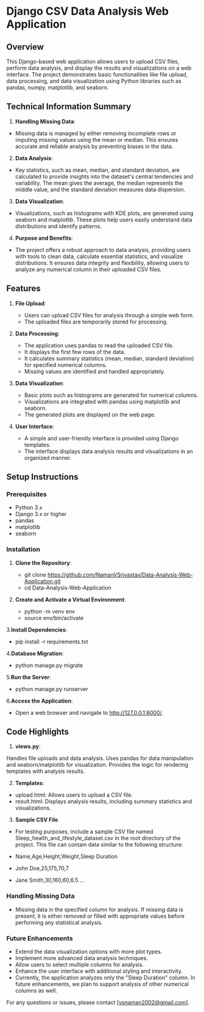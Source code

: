 # Django CSV Data Analysis Web Application

## Overview

This Django-based web application allows users to upload CSV files, perform data analysis, and display the results and visualizations on a web interface. The project demonstrates basic functionalities like file upload, data processing, and data visualization using Python libraries such as pandas, numpy, matplotlib, and seaborn.

## Technical Information Summary

1. **Handling Missing Data**:
-   Missing data is managed by either removing incomplete rows or imputing missing values using the mean or median. This ensures accurate and reliable analysis by preventing biases in the data.

2. **Data Analysis**:
-   Key statistics, such as mean, median, and standard deviation, are calculated to provide insights into the dataset's central tendencies and variability. The mean gives the average, the median represents the middle value, and the standard deviation measures data dispersion.

3. **Data Visualization**:
-   Visualizations, such as histograms with KDE plots, are generated using seaborn and matplotlib. These plots help users easily understand data distributions and identify patterns.

4. **Purpose and Benefits**:
-   The project offers a robust approach to data analysis, providing users with tools to clean data, calculate essential statistics, and visualize distributions. It ensures data integrity and flexibility, allowing users to analyze any numerical column in their uploaded CSV files.

## Features

1. **File Upload**:
   - Users can upload CSV files for analysis through a simple web form.
   - The uploaded files are temporarily stored for processing.

2. **Data Processing**:
   - The application uses pandas to read the uploaded CSV file.
   - It displays the first few rows of the data.
   - It calculates summary statistics (mean, median, standard deviation) for specified numerical columns.
   - Missing values are identified and handled appropriately.

3. **Data Visualization**:
   - Basic plots such as histograms are generated for numerical columns.
   - Visualizations are integrated with pandas using matplotlib and seaborn.
   - The generated plots are displayed on the web page.

4. **User Interface**:
   - A simple and user-friendly interface is provided using Django templates.
   - The interface displays data analysis results and visualizations in an organized manner.

## Setup Instructions

### Prerequisites

- Python 3.x
- Django 3.x or higher
- pandas
- matplotlib
- seaborn

### Installation

1. **Clone the Repository**:
   - git clone https://github.com/NamanVSrivastav/Data-Analysis-Web-Application.git
   - cd Data-Analysis-Web-Application
    
2. **Create and Activate a Virtual Environment**:
   - python -m venv env
   - source env/bin/activate  
    
3.**Install Dependencies**:
   - pip install -r requirements.txt
    
4.**Database Migration**:
   - python manage.py migrate
    
5.**Run the Server**:
   - python manage.py runserver

6.**Access the Application**:
   - Open a web browser and navigate to http://127.0.0.1:8000/.



## Code Highlights

1. **views.py**:

Handles file uploads and data analysis.
Uses pandas for data manipulation and seaborn/matplotlib for visualization.
Provides the logic for rendering templates with analysis results.

2. **Templates**:

- upload.html: Allows users to upload a CSV file.
- result.html: Displays analysis results, including summary statistics and visualizations.

3. **Sample CSV File**

- For testing purposes, include a sample CSV file named Sleep_health_and_lifestyle_dataset.csv in the root directory of the project. This file can contain data similar to the following structure:

- Name,Age,Height,Weight,Sleep Duration
- John Doe,25,175,70,7
- Jane Smith,30,160,60,6.5
...

### Handling Missing Data

- Missing data in the specified column for analysis. If missing data is present, it is either removed or filled with appropriate values before performing any statistical analysis.

### Future Enhancements

- Extend the data visualization options with more plot types.
- Implement more advanced data analysis techniques.
- Allow users to select multiple columns for analysis.
- Enhance the user interface with additional styling and interactivity.
- Currently, the application analyzes only the "Sleep Duration" column. In future enhancements, we plan to support analysis of other numerical columns as well.



For any questions or issues, please contact [vsnaman2002@gmail.com].
